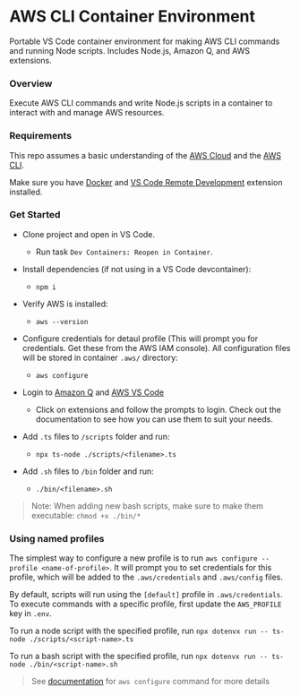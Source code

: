 # AWS CLI Container Environment
Portable VS Code container environment for making AWS CLI commands and running Node scripts. Includes Node.js, Amazon Q, and AWS extensions.

### Overview
Execute AWS CLI commands and write Node.js scripts in a container to interact with and manage AWS resources.

### Requirements
This repo assumes a basic understanding of the [AWS Cloud](https://aws.amazon.com/about-aws/?nc2=h_header) and the [AWS CLI](https://docs.aws.amazon.com/cli/latest/userguide/cli-chap-welcome.html).

Make sure you have [Docker](https://www.docker.com/products/docker-desktop/) and [ VS Code Remote Development](https://marketplace.visualstudio.com/items?itemName=ms-vscode-remote.vscode-remote-extensionpack) extension installed.

### Get Started
- Clone project and open in VS Code. 
    - Run task `Dev Containers: Reopen in Container`.

-   Install dependencies (if not using in a VS Code devcontainer):
    - `npm i`

- Verify AWS is installed:
    - `aws --version`

- Configure credentials for detaul profile (This will prompt you for credentials. Get these from the AWS IAM console). All configuration files will be stored in container `.aws/` directory:
    - `aws configure` 

- Login to [Amazon Q](https://marketplace.visualstudio.com/items?itemName=AmazonWebServices.amazon-q-vscode) and [AWS VS Code](https://aws.amazon.com/visualstudiocode/)
    - Click on extensions and follow the prompts to login. Check out the documentation to see how you can use them to suit your needs.

- Add `.ts` files to `/scripts` folder and run:
    - `npx ts-node ./scripts/<filename>.ts`

- Add `.sh` files to `/bin` folder and run:
    - `./bin/<filename>.sh`
> Note: When adding new bash scripts, make sure to make them executable: `chmod +x ./bin/*`

### Using named profiles
The simplest way to configure a new profile is to run `aws configure --profile <name-of-profile>`. It will prompt you to set credentials for this profile, which will be added to the `.aws/credentials` and `.aws/config` files. 

By default, scripts will run using the `[default]` profile in `.aws/credentials`. To execute commands with a specific profile, first update the `AWS_PROFILE` key in `.env`.

To run a node script with the specified profile, run `npx dotenvx run -- ts-node ./scripts/<script-name>.ts`

To run a bash script with the specified profile, run `npx dotenvx run -- ts-node ./bin/<script-name>.sh`

> See [documentation](https://docs.aws.amazon.com/cli/v1/userguide/cli-configure-files.html) for `aws configure` command for more details


    